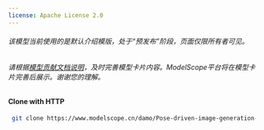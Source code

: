 ```yaml
---
license: Apache License 2.0
---
```

###### 该模型当前使用的是默认介绍模版，处于“预发布”阶段，页面仅限所有者可见。
###### 请根据[模型贡献文档说明](https://www.modelscope.cn/docs/%E5%A6%82%E4%BD%95%E6%92%B0%E5%86%99%E5%A5%BD%E7%94%A8%E7%9A%84%E6%A8%A1%E5%9E%8B%E5%8D%A1%E7%89%87)，及时完善模型卡片内容。ModelScope平台将在模型卡片完善后展示。谢谢您的理解。

#### Clone with HTTP
```bash
 git clone https://www.modelscope.cn/damo/Pose-driven-image-generation-HumanSD.git
```
